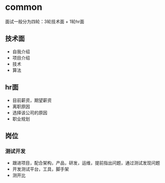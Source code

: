 # common

面试一般分为四轮：3轮技术面 + 1轮hr面

## 技术面

- 自我介绍
- 项目介绍
- 技术
- 算法

## hr面

- 目前薪资，期望薪资
- 离职原因
- 选择该公司的原因
- 职业规划

## 岗位

### 测试开发

- 跟进项目，配合架构，产品，研发，运维，提前指出问题，通过测试发现问题
- 开发测试平台，工具，脚手架
- 测开比
